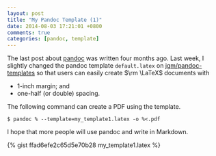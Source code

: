 ```yaml
---
layout: post
title: "My Pandoc Template (1)"
date: 2014-08-03 17:21:01 +0800
comments: true
categories: [pandoc, template]
---
```


The last post about [pandoc] was written four months ago.  Last week,
I slightly changed the pandoc template `default.latex` on
[jgm/pandoc-templates] so that users can easily create $\rm \LaTeX$
documents with

- 1-inch margin; and
- one-half (or double) spacing.

The following command can create a PDF using the template.

<pre class="cli"><code>$ pandoc % --template=my_template1.latex -o %&lt;.pdf
</code></pre>

I hope that more people will use pandoc and write in Markdown.

<!-- more -->

{% gist ffad6efe2c65d5e70b28 my_template1.latex %}

[pandoc]: http://johnmacfarlane.net/pandoc/ "pandoc—a universal document converter"
[jgm/pandoc-templates]: https://github.com/jgm/pandoc-templates "Templates for pandoc"
